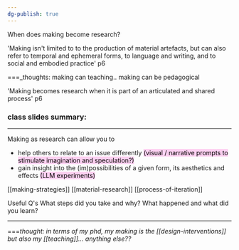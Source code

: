 ```yaml
---
dg-publish: true
---
```

When does making become research?

'Making isn't limited to to the production of material artefacts, but can also refer to temporal and ephemeral forms, to language and writing, and to social and embodied practice' p6

===_thoughts: making can teaching.. making can be pedagogical 
 
'Making becomes research when it is part of an articulated and shared process' p6

### class slides summary: 

---

Making as research can allow you to
- help others to relate to an issue differently <mark style="background: #FFB8EBA6;">(visual / narrative prompts to stimulate imagination and speculation?)</mark>
- gain insight into the (im)possibilities of a given form, its aesthetics and effects <mark style="background: #FFB8EBA6;">(LLM experiments)</mark>

[[making-strategies]]
[[material-research]]
[[process-of-iteration]]

Useful Q's 
What steps did you take and why?
What happened and what did you learn?

---

===_thought: in terms of my phd, my making is the [[design-interventions]] but also my [[teaching]]... anything else??_
